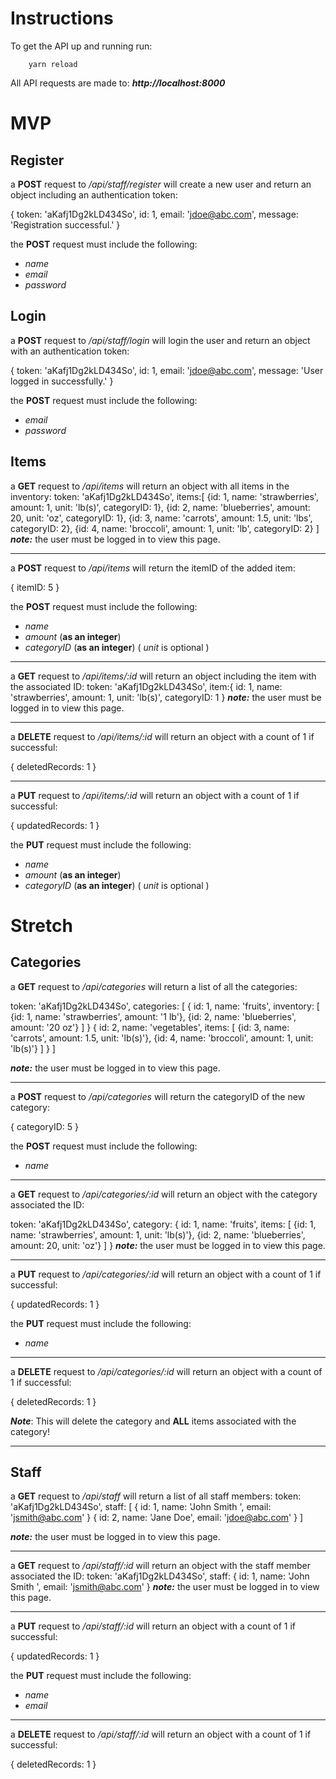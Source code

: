 # Instructions

To get the API up and running run:

```console
    yarn reload
```

All API requests are made to: ***http://localhost:8000***

# MVP

## Register

a **POST** request to */api/staff/register* will create a new user and return an object including an authentication token:

{
    token: 'aKafj1Dg2kLD434So',
    id: 1,
    email: 'jdoe@abc.com',
    message: 'Registration successful.'
}

the **POST** request must include the following:

- *name*
- *email*
- *password*


## Login

a **POST** request to */api/staff/login* will login the user and return an object with an authentication token:

{
    token: 'aKafj1Dg2kLD434So',
    id: 1,
    email: 'jdoe@abc.com',
    message: 'User logged in successfully.'
}

the **POST** request must include the following:

- *email*
- *password*


## Items

a **GET** request to */api/items* will return an object with all items in the inventory:
token: 'aKafj1Dg2kLD434So',
items:[
    {id: 1, name: 'strawberries', amount: 1, unit: 'lb(s)', categoryID: 1},
    {id: 2, name: 'blueberries', amount: 20, unit: 'oz', categoryID: 1},
    {id: 3, name: 'carrots', amount: 1.5, unit: 'lbs', categoryID: 2},
    {id: 4, name: 'broccoli', amount: 1, unit: 'lb', categoryID: 2}
]
***note:*** the user must be logged in to view this page.

----------------------------------------------------
a **POST** request to */api/items* will return the itemID of the added item:

{
    itemID: 5
}

the **POST** request must include the following:

- *name*
- *amount* (**as an integer**)
- *categoryID* (**as an integer**)
( *unit* is optional )



----------------------------------------------------
a **GET** request to */api/items/:id* will return an object including the item with the associated ID:
token: 'aKafj1Dg2kLD434So',
item:{
    id: 1,
    name: 'strawberries',
    amount: 1, 
    unit: 'lb(s)',
    categoryID: 1
}
***note:*** the user must be logged in to view this page.

----------------------------------------------------
a **DELETE** request to */api/items/:id* will return an object with a count of 1 if successful:

{
    deletedRecords: 1
}

----------------------------------------------------
a **PUT** request to */api/items/:id* will return an object with a count of 1 if successful:

{
    updatedRecords: 1
}

the **PUT** request must include the following:

- *name*
- *amount* (**as an integer**)
- *categoryID* (**as an integer**)
( *unit* is optional )



# Stretch

## Categories

a **GET** request to */api/categories* will return a list of all the categories:

token: 'aKafj1Dg2kLD434So',
categories: [
    {
        id: 1,
        name: 'fruits',
        inventory: [
        {id: 1, name: 'strawberries', amount: '1 lb'},
        {id: 2, name: 'blueberries', amount: '20 oz'}
        ]
    }
    {
        id: 2,
        name: 'vegetables',
        items: [
        {id: 3, name: 'carrots', amount: 1.5, unit: 'lb(s)'},
        {id: 4, name: 'broccoli', amount: 1, unit: 'lb(s)'}
        ]
    }
]

***note:*** the user must be logged in to view this page.

----------------------------------------------------
a **POST** request to */api/categories* will return the categoryID of the new category:

{
    categoryID: 5
}

the **POST** request must include the following:
- *name*

------------------------------------------------------
a **GET** request to */api/categories/:id* will return an object with the category associated the ID:

token: 'aKafj1Dg2kLD434So',
category: {
    id: 1,
    name: 'fruits',
    items: [
    {id: 1, name: 'strawberries', amount: 1, unit: 'lb(s)'},
    {id: 2, name: 'blueberries', amount: 20, unit: 'oz'}
    ]
}
***note:*** the user must be logged in to view this page.

------------------------------------------------------
a **PUT** request to */api/categories/:id* will return an object with a count of 1 if successful:

{
    updatedRecords: 1
}

the **PUT** request must include the following:
- *name*

------------------------------------------------------
a **DELETE** request to */api/categories/:id* will return an object with a count of 1 if successful:

{
    deletedRecords: 1
}

***Note***: This will delete the category and **ALL** items associated with the category!

-------------------------------------------------------
## Staff

a **GET** request to */api/staff* will return a list of all staff members:
token: 'aKafj1Dg2kLD434So',
staff: [
    {
        id: 1,
        name: 'John Smith ',
        email: 'jsmith@abc.com'
    }
    {
        id: 2,
        name: 'Jane Doe',
        email: 'jdoe@abc.com'
    }
]

***note:*** the user must be logged in to view this page.

----------------------------------------------------
a **GET** request to */api/staff/:id* will return an object with the staff member associated the ID:
token: 'aKafj1Dg2kLD434So',
staff: {
    id: 1,
    name: 'John Smith ',
    email: 'jsmith@abc.com'
}
***note:*** the user must be logged in to view this page.

------------------------------------------------------
a **PUT** request to */api/staff/:id* will return an object with a count of 1 if successful:

{
    updatedRecords: 1
}

the **PUT** request must include the following:
- *name*
- *email*

------------------------------------------------------
a **DELETE** request to */api/staff/:id* will return an object with a count of 1 if successful:

{
    deletedRecords: 1
}
